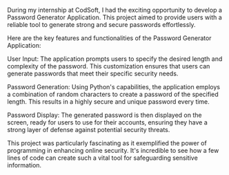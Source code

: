 During my internship at CodSoft, I had the exciting opportunity to develop a Password Generator Application. This project aimed to provide users with a reliable tool to generate strong and secure passwords effortlessly.

Here are the key features and functionalities of the Password Generator Application:

User Input: The application prompts users to specify the desired length and complexity of the password. This customization ensures that users can generate passwords that meet their specific security needs.

Password Generation: Using Python's capabilities, the application employs a combination of random characters to create a password of the specified length. This results in a highly secure and unique password every time.

Password Display: The generated password is then displayed on the screen, ready for users to use for their accounts, ensuring they have a strong layer of defense against potential security threats.

This project was particularly fascinating as it exemplified the power of programming in enhancing online security. It's incredible to see how a few lines of code can create such a vital tool for safeguarding sensitive information.
